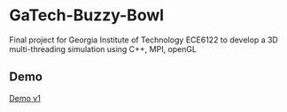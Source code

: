 # GaTech-Buzzy-Bowl
Final project for Georgia Institute of Technology ECE6122 to develop a 3D multi-threading simulation using C++, MPI, openGL

## Demo
[Demo v1](https://www.youtube.com/watch?v=79l6yYW2IU4)
